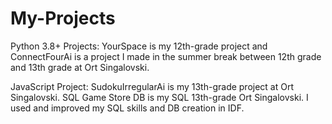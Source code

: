 # My-Projects
Python 3.8+ Projects:
YourSpace is my 12th-grade project and ConnectFourAi is a project I made in the summer break between 12th grade and 13th grade at Ort Singalovski.

JavaScript Project:
SudokuIrregularAi is my 13th-grade project at Ort Singalovski.
SQL Game Store DB is my SQL 13th-grade Ort Singalovski.
I used and improved my SQL skills and DB creation in IDF.
